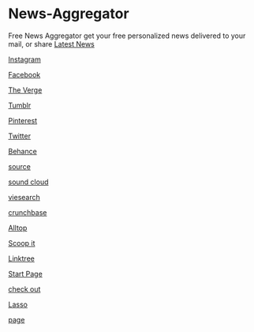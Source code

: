 # News-Aggregator
Free News Aggregator get your free personalized news delivered to your mail,  or share
<a href="https://www.gsnsp.com/">Latest News</a>

<a href="https://www.instagram.com/dgsnsp/">Instagram</a>

<a href="https://www.facebook.com/Gsnsp-102541925703236">Facebook</a>

<a href="https://www.theverge.com/users/gsnsp">The Verge</a>

<a href="https://infonewsmania.tumblr.com/">Tumblr</a>

<a href="https://www.pinterest.com/gsnsp/">Pinterest</a>

<a href="https://twitter.com/DGsnsp">Twitter</a>

<a href="https://www.behance.net/gsnsp">Behance</a>

<a href="https://itsmyurls.com/gsnsp">source</a>

<a href="https://soundcloud.com/cloud-9-470375924">sound cloud</a>

<a href="https://viesearch.com/editor/clouds754/sites">viesearch</a>

<a href="https://www.crunchbase.com/organization/gsnap">crunchbase</a>

<a href="https://alltop.com/my/rss-feeds/add">Alltop</a>

<a href="https://www.scoop.it/topic/editor-by-gsnsp">Scoop it</a>

<a href="https://linktr.ee/gsnsp">Linktree</a>

<a href="https://gsnsp.start.page/">Start Page</a>

<a href="https://www.imdb.com/user/ur155832804">check out</a>

<a href="https://www.lasso.net/go/link/lFXx0V">Lasso</a>

<a href="https://www.protopage.com/cloudlatestnews">page</a>
